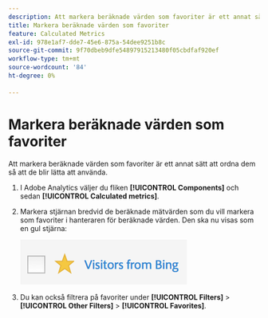 ```yaml
---
description: Att markera beräknade värden som favoriter är ett annat sätt att ordna dem så att de blir lätta att använda.
title: Markera beräknade värden som favoriter
feature: Calculated Metrics
exl-id: 978e1af7-dde7-45e6-875a-54dee9251b8c
source-git-commit: 9f70dbeb9dfe54897915213480f05cbdfaf920ef
workflow-type: tm+mt
source-wordcount: '84'
ht-degree: 0%

---
```


# Markera beräknade värden som favoriter

Att markera beräknade värden som favoriter är ett annat sätt att ordna dem så att de blir lätta att använda.

1. I Adobe Analytics väljer du fliken **[!UICONTROL Components]** och sedan **[!UICONTROL Calculated metrics]**.

1. Markera stjärnan bredvid de beräknade mätvärden som du vill markera som favoriter i hanteraren för beräknade värden. Den ska nu visas som en gul stjärna:

   ![](assets/favorites.png)

1. Du kan också filtrera på favoriter under **[!UICONTROL Filters]** > **[!UICONTROL Other Filters]** > **[!UICONTROL Favorites]**.
